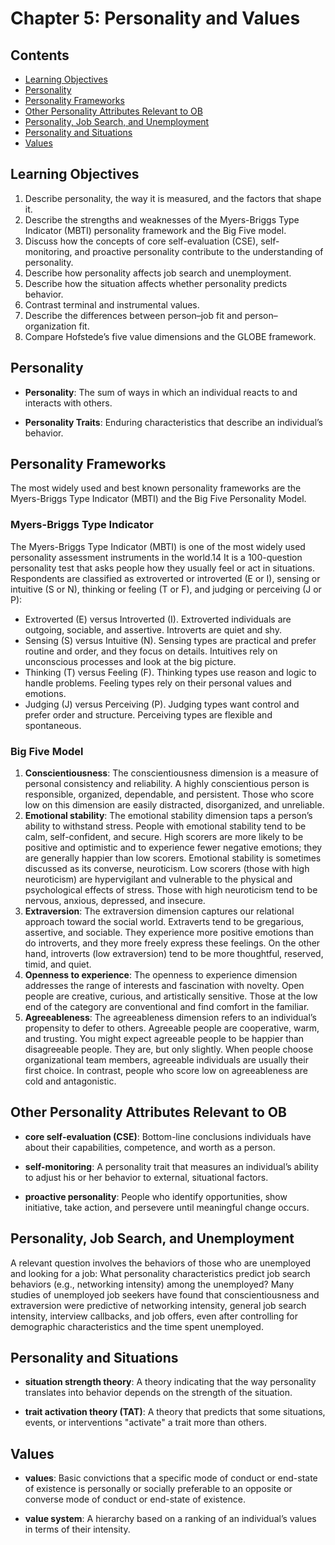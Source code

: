 # Chapter 5: Personality and Values

## Contents

- [Learning Objectives](#Learning-Objectives)
- [Personality](#Personality)
- [Personality Frameworks ](#Personality-Frameworks)
- [Other Personality Attributes Relevant to OB](#Other-Personality-Attributes-Relevant-to-OB)
- [Personality, Job Search, and Unemployment](#Personality,-Job-Search,-and-Unemployment)
- [Personality and Situations](#Personality-and-Situations)
- [Values](#Values)

## Learning Objectives

1. Describe personality, the way it is measured, and the factors that shape it.
2. Describe the strengths and weaknesses of the Myers-Briggs Type Indicator (MBTI) personality framework and the Big Five model.
3. Discuss how the concepts of core self-evaluation (CSE), self-monitoring, and proactive personality contribute to the understanding of personality.
4. Describe how personality affects job search and unemployment.
5. Describe how the situation affects whether personality predicts behavior.
6. Contrast terminal and instrumental values.
7. Describe the differences between person–job fit and person– organization fit.
8. Compare Hofstede’s five value dimensions and the GLOBE framework.

## Personality

- **Personality**: The sum of ways in which an individual reacts to and interacts with others.

- **Personality Traits**: Enduring characteristics that describe an individual’s behavior.

## Personality Frameworks

The most widely used and best known personality frameworks are the Myers-Briggs Type Indicator (MBTI) and the Big Five Personality Model.

### Myers-Briggs Type Indicator

The Myers-Briggs Type Indicator (MBTI) is one of the most widely used personality assessment instruments in the world.14 It is a 100-question personality test that asks people how they usually feel or act in situations. Respondents are classified as extroverted or introverted (E or I), sensing or intuitive (S or N), thinking or feeling (T or F), and judging or perceiving (J or P):

- Extroverted (E) versus Introverted (I). Extroverted individuals are outgoing, sociable, and assertive. Introverts are quiet and shy.
- Sensing (S) versus Intuitive (N). Sensing types are practical and prefer routine and order, and they focus on details. Intuitives rely on unconscious processes and look at the big picture.
- Thinking (T) versus Feeling (F). Thinking types use reason and logic to handle problems. Feeling types rely on their personal values and emotions.
- Judging (J) versus Perceiving (P). Judging types want control and prefer order and structure. Perceiving types are flexible and spontaneous.

### Big Five Model

1. **Conscientiousness**: The conscientiousness dimension is a measure of personal consistency and reliability. A highly conscientious person is responsible, organized, dependable, and persistent. Those who score low on this dimension are easily distracted, disorganized, and unreliable.
2. **Emotional stability**: The emotional stability dimension taps a person’s ability to withstand stress. People with emotional stability tend to be calm, self-confident, and secure. High scorers are more likely to be positive and optimistic and to experience fewer negative emotions; they are generally happier than low scorers. Emotional stability is sometimes discussed as its converse, neuroticism. Low scorers (those with high neuroticism) are hypervigilant and vulnerable to the physical and psychological effects of stress. Those with high neuroticism tend to be nervous, anxious, depressed, and insecure.
3. **Extraversion**: The extraversion dimension captures our relational approach toward the social world. Extraverts tend to be gregarious, assertive, and sociable. They experience more positive emotions than do introverts, and they more freely express these feelings. On the other hand, introverts (low extraversion) tend to be more thoughtful, reserved, timid, and quiet.
4. **Openness to experience**: The openness to experience dimension addresses the range of interests and fascination with novelty. Open people are creative, curious, and artistically sensitive. Those at the low end of the category are conventional and find comfort in the familiar.
5. **Agreeableness**: The agreeableness dimension refers to an individual’s propensity to defer to others. Agreeable people are cooperative, warm, and trusting. You might expect agreeable people to be happier than disagreeable people. They are, but only slightly. When people choose organizational team members, agreeable individuals are usually their first choice. In contrast, people who score low on agreeableness are cold and antagonistic.

## Other Personality Attributes Relevant to OB

- **core self-evaluation (CSE)**: Bottom-line conclusions individuals have about their capabilities, competence, and worth as a person.

- **self-monitoring**: A personality trait that measures an individual’s ability to adjust his or her behavior to external, situational factors.

- **proactive personality**: People who identify opportunities, show initiative, take action, and persevere until meaningful change occurs.

## Personality, Job Search, and Unemployment

A relevant question involves the behaviors of those who are unemployed and looking for a job: What personality characteristics predict job search behaviors (e.g., networking intensity) among the unemployed? Many studies of unemployed job seekers have found that conscientiousness and extraversion were predictive of networking intensity, general job search intensity, interview callbacks, and job offers, even after controlling for demographic characteristics and the time spent unemployed.

## Personality and Situations

- **situation strength theory**: A theory indicating that the way personality translates into behavior depends on the strength of the situation.

- **trait activation theory (TAT)**: A theory that predicts that some situations, events, or interventions "activate" a trait more than others.

## Values

- **values**: Basic convictions that a specific mode of conduct or end-state of existence is personally or socially preferable to an opposite or converse mode of conduct or end-state of existence.

- **value system**: A hierarchy based on a ranking of an individual’s values in terms of their intensity.
